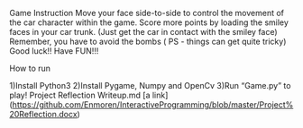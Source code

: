 Game Instruction Move your face side-to-side to control the movement of the car character within the game. Score more points by loading the smiley faces in your car trunk. (Just get the car in contact with the smiley face) Remember, you have to avoid the bombs ( PS - things can get quite tricky) Good luck!! Have FUN!!!

How to run

1)Install Python3 2)Install Pygame, Numpy and OpenCv 3)Run “Game.py” to play! Project Reflection Writeup.md [a link] (https://github.com/Enmoren/InteractiveProgramming/blob/master/Project%20Reflection.docx)
